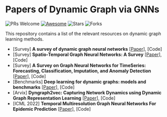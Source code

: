 # Papers of Dynamic Graph via GNNs
![PRs Welcome](https://img.shields.io/badge/PRs-Welcome-green)  [![Awesome](https://awesome.re/badge.svg)](https://awesome.re) 
![Stars](https://img.shields.io/github/stars/gongchenghua/Graph-Diffusion-Models?color=red) 
![Forks](https://img.shields.io/github/forks/gongchenghua/Graph-Diffusion-Models?color=blue&label=Fork)

This repository contains a list of the relevant resources on dynamic graph learning methods. 
- [Survey] **A survey of dynamic graph neural networks** [[Paper](https://arxiv.org/abs/2404.18211)], [Code]
- [Survey] **Spatio-Temporal Graph Neural Networks: A Survey** [[Paper](https://arxiv.org/pdf/2301.10569)], [Code]
- [Survey] **A Survey on Graph Neural Networks for TimeSeries: Forecasting, Classification, Imputation, and Anomaly Detection** [[Paper](https://arxiv.org/pdf/2307.03759)], [Code]
- [Benchmarks] **Deep learning for dynamic graphs: models and benchmarks** [[Paper](https://arxiv.org/pdf/2307.06104)], [Code]
- [Arvix] **Dyngraph2vec: Capturing Network Dynamics using Dynamic Graph Representation Learning** [[Paper](https://arxiv.org/pdf/1809.02657)], [Code]
- [ICML 2022] **Temporal Multiresolution Graph Neural Networks For Epidemic Prediction** [[Paper](https://proceedings.mlr.press/v184/hy22a/hy22a.pdf)], [Code]




